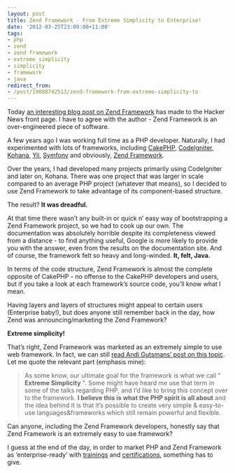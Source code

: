 ```yaml
---
layout: post
title: Zend Framework - From Extreme Simplicity to Enterprise!
date: '2012-03-25T23:09:00+11:00'
tags:
- php
- zend
- zend framework
- extreme simplicity
- simplicity
- framework
- java
redirect_from:
- /post/19888742513/zend-framework-from-extreme-simplicity-to
---
```

Today [an interesting blog post on Zend Framework](http://www.alexhudson.com/2012/03/24/a-fond-farewell-to-zend-framework/) has made to the Hacker News front page. I have to agree with the author - Zend Framework is an over-engineered piece of software.

A few years ago I was working full time as a PHP developer. Naturally, I had experimented with lots of frameworks, including [CakePHP](http://cakephp.org/), [CodeIgniter](http://codeigniter.com/), [Kohana](http://kohanaframework.org/), [Yii](http://www.yiiframework.com/), [Symfony](http://www.symfony-project.org/) and obviously, [Zend Framework](http://framework.zend.com/).

Over the years, I had developed many projects primarily using CodeIgniter and later on, Kohana. There was one project that was larger in scale compared to an average PHP project (whatever that means), so I decided to use Zend Framework to take advantage of its component-based structure.

The result? **It was dreadful.**


At that time there wasn’t any built-in or quick n’ easy way of bootstrapping a Zend Framework project, so we had to cook up our own. The documentation was absolutely horrible despite its completeness viewed from a distance - to find anything useful, Google is more likely to provide you with the answer, even from the results on the documentation site. And of course, the framework felt so heavy and long-winded. **It, felt, Java.**

In terms of the code structure, Zend Framework is almost the complete opposite of CakePHP - no offense to the CakePHP developers and users, but if you take a look at each framework’s source code, you’ll know what I mean.

Having layers and layers of structures might appeal to certain users (Enterprise baby!), but does anyone still remember back in the day, how Zend was announcing/marketing the Zend Framework?

**Extreme simplicity!**

That’s right, Zend Framework was marketed as an extremely simple to use web framework. In fact, we can still [read Andi Gutsmans’ post on this topic](http://andigutmans.blogspot.com.au/2005/10/zend-framework-post-is-too-long-so.html). Let me quote the relevant part (emphasis mine):

> As some know, our ultimate goal for the framework is what we call " **Extreme Simplicity** ". Some might have heard me use that term in some of the talks regarding PHP, and I’d like to bring this concept over to the framework. **I believe this is what the PHP spirit is all about** and the idea behind it is that it’s possible to create very simple & easy-to-use languages&frameworks which still remain powerful and flexible.

Can anyone, including the Zend Framework developers, honestly say that Zend Framework is an extremely easy to use framework?

I guess at the end of the day, in order to market PHP and Zend Framework as ‘enterprise-ready’ with [trainings](http://www.zend.com/services/training/course-catalog/zend-framework) and [certifications](http://www.zend.com/services/certification/framework/), something has to give.

